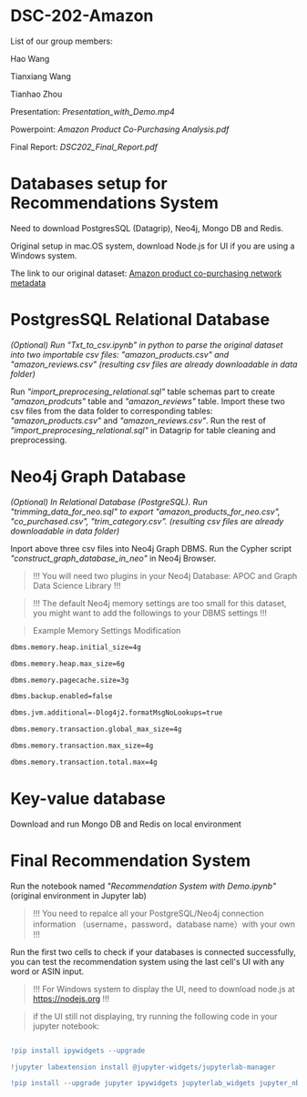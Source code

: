 # DSC-202-Amazon
List of our group members:

Hao Wang

Tianxiang Wang

Tianhao Zhou

Presentation: _Presentation_with_Demo.mp4_

Powerpoint: _Amazon Product Co-Purchasing Analysis.pdf_

Final Report: _DSC202_Final_Report.pdf_

# Databases setup for Recommendations System 
Need to download PostgresSQL (Datagrip), Neo4j, Mongo DB and Redis.

Original setup in mac.OS system, download Node.js for UI if you are using a Windows system.

The link to our original dataset: [Amazon product co-purchasing network metadata](https://snap.stanford.edu/data/amazon-meta.html)

# PostgresSQL Relational Database
_(Optional) Run "Txt_to_csv.ipynb" in python to parse the original dataset into two importable csv files: "amazon_products.csv" and "amazon_reviews.csv" (resulting csv files are already downloadable in data folder)_

Run _"import_preprocesing_relational.sql"_ table schemas part to create _"amazon_prodcuts"_ table and _"amazon_reviews"_ table. Import these two csv files from the data folder to corresponding tables: _"amazon_products.csv"_ and _"amazon_reviews.csv"_. Run the rest of _"import_preprocesing_relational.sql"_ in Datagrip for table cleaning and preprocessing.


# Neo4j Graph Database
_(Optional) In Relational Database (PostgreSQL). Run "trimming_data_for_neo.sql" to export "amazon_products_for_neo.csv", "co_purchased.csv", "trim_category.csv". (resulting csv files are already downloadable in data folder)_

Inport above three csv files into Neo4j Graph DBMS. Run the Cypher script _"construct_graph_database_in_neo"_ in Neo4j Browser. 


>!!! You will need two plugins in your Neo4j Database: APOC and Graph Data Science Library !!! 

>!!! The default Neo4j memory settings are too small for this dataset, you might want to add the followings to your DBMS settings !!!

>Example Memory Settings Modification
```diff
dbms.memory.heap.initial_size=4g

dbms.memory.heap.max_size=6g

dbms.memory.pagecache.size=3g

dbms.backup.enabled=false

dbms.jvm.additional=-Dlog4j2.formatMsgNoLookups=true

dbms.memory.transaction.global_max_size=4g

dbms.memory.transaction.max_size=4g

dbms.memory.transaction.total.max=4g
```

# Key-value database
Download and run Mongo DB and Redis on local environment

# Final Recommendation System

Run the notebook named _"Recommendation System with Demo.ipynb"_ (original environment in Jupyter lab)

>!!! You need to repalce all your PostgreSQL/Neo4j connection information （username，password，database name）with your own !!!

Run the first two cells to check if your databases is connected successfully, you can test the recommendation system using the last cell's UI with any word or ASIN input.

>!!! For Windows system to display the UI, need to download node.js at https://nodejs.org !!!

>if the UI still not displaying, try running the following code in your jupyter notebook:

```diff

!pip install ipywidgets --upgrade

!jupyter labextension install @jupyter-widgets/jupyterlab-manager

!pip install --upgrade jupyter ipywidgets jupyterlab_widgets jupyter_nbextensions_configurator

```


